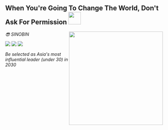 <h2> When You're Going To Change The World, Don't Ask For Permission <img src = "https://github.com/youngbin03/youngbin03/assets/87307678/c47aad29-5001-4d73-a420-93962244b88f" width="40"> </h2>

<img align='right' src = "https://github.com/youngbin03/youngbin03/assets/87307678/172b633e-5378-42f8-ba40-823df4772f60" width="300"> 
<p><em> 😎 SINOBIN <p><img src = "https://img.shields.io/badge/Python-3776AB?style=flat-square&logo=Python&logoColor=white" > <img src="https://img.shields.io/badge/Visual_Studio_Code-007ACC?style=flat-square&logo=Visual-Studio-Code&logoColor=white"> <img src ="http://mazassumnida.wtf/api/mini/generate_badge?boj=sinobin"></p>
Be selected as Asia's most influential leader (under 30) in 2030 </em></p>
